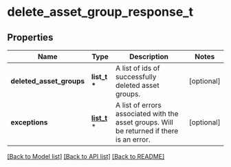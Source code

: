 # delete_asset_group_response_t

## Properties
Name | Type | Description | Notes
------------ | ------------- | ------------- | -------------
**deleted_asset_groups** | **list_t \*** | A list of ids of successfully deleted asset groups. | [optional] 
**exceptions** | [**list_t**](delete_asset_group_response_exceptions_inner.md) \* | A list of errors associated with the asset groups. Will be returned if there is an error. | [optional] 

[[Back to Model list]](../README.md#documentation-for-models) [[Back to API list]](../README.md#documentation-for-api-endpoints) [[Back to README]](../README.md)


